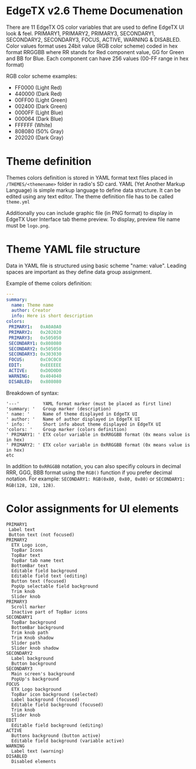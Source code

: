 # EdgeTX v2.6 Theme Documenation

There are 11 EdgeTX OS color variables that are used to define EdgeTX UI look & feel. PRIMARY1, PRIMARY2, PRIMARY3, SECONDARY1, SECONDARY2, SECONDARY3, FOCUS, ACTIVE, WARNING & DISABLED. Color values format uses 24bit value (RGB color scheme) coded in hex format RRGGBB where RR stands for Red component value, GG for Green and BB for Blue. Each component can have 256 values (00-FF range in hex format)

RGB color scheme examples:

- FF0000 (Light Red)
- 440000 (Dark Red)
- 00FF00 (Light Green)
- 002400 (Dark Green)
- 0000FF (Light Blue)
- 000064 (Dark Blue)
- FFFFFF (White)
- 808080 (50% Gray)
- 202020 (Dark Gray)


# Theme definition

Themes colors definition is stored in YAML format text files placed in `/THEMES/<themename>` folder in radio's SD card. YAML (Yet Another Markup Language) is simple markup language to define data structure. It can be edited using any text editor. The theme definition file has to be called `theme.yml`

Additionally you can include graphic file (in PNG format) to display in EdgeTX User Interface tab theme preview. To display, preview file name must be `logo.png`.

# Theme YAML file structure

Data in YAML file is structured using basic scheme "name: value". Leading spaces are important as they define data group assignment.

Example of theme colors definition:
```yml
---
summary:
  name: Theme name
  author: Creator
  info: Here is short description
colors:
 PRIMARY1:   0xA0A0A0
 PRIMARY2:   0x202020
 PRIMARY3:   0x505050
 SECONDARY1: 0x808080
 SECONDARY2: 0x505050
 SECONDARY3: 0x303030
 FOCUS:      0xC0C0C0
 EDIT:       0xEEEEEE
 ACTIVE:     0xD0D0D0
 WARNING:    0x404040
 DISABLED:   0x808080
```

Breakdown of syntax:
```
'---'         YAML format marker (must be placed as first line)
'summary: '   Group marker (description)
' name: '     Name of theme displayed in EdgeTX UI
' author: '   Name of author displayed in EdgeTX UI
' info: '     Short info about theme displayed in EdgeTX UI
'colors: '    Group marker (colors definition)
' PRIMARY1: ' ETX color variable in 0xRRGGBB format (0x means value is in hex)
' PRIMARY2: ' ETX color variable in 0xRRGGBB format (0x means value is in hex)
etc
```

In addition to `0xRRGGBB` notation, you can also specifiy colours in decimal RRR, GGG, BBB format using the `RGB()` function if you prefer decimal notation. For example: `SECONDARY1: RGB(0x80, 0x80, 0x80)` or  `SECONDARY1: RGB(128, 128, 128)`.

# Color assignments for UI elements

```
PRIMARY1
 Label text
 Button text (not focused)
PRIMARY2
  ETX Logo icon,
  TopBar Icons
  TopBar text
  TopBar tab name text
  BottomBar text
  Editable field background
  Editable field text (editing)
  Button text (focused)
  PopUp selectable field background
  Trim knob
  Slider knob
PRIMARY3
  Scroll marker
  Inactive part of TopBar icons
SECONDARY1
  TopBar background
  BottomBar background
  Trim knob path
  Trim Knob shadow
  Slider path
  Slider knob shadow
SECONDARY2
  Label background
  Button background
SECONDARY3
  Main screen's background
  PopUp's background
FOCUS
  ETX Logo background
  TopBar icon background (selected)
  Label background (focused)
  Editable field background (focused)
  Trim knob
  Slider knob
EDIT
  Editable field background (editing)
ACTIVE
  Buttons background (button active)
  Editable field background (variable active)
WARNING
  Label text (warning)
DISABLED
  Disabled elements
```
